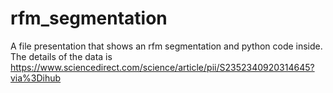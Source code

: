 # rfm_segmentation
A file presentation that shows an rfm segmentation and python code inside.
The details of the data is https://www.sciencedirect.com/science/article/pii/S2352340920314645?via%3Dihub

